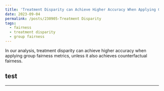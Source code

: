 ```yaml
---
title: 'Treatment Disparity can Achieve Higher Accuracy When Applying Group Fairness Metrics'
date: 2023-09-04
permalink: /posts/230905-Treatment Disparity
tags:
  - fairness
  - treatment disparity
  - group fairness
---
```


In our analysis, treatment disparity can achieve higher accuracy when applying group fairness metrics, unless it also achieves counterfactual fairness.



## test

------